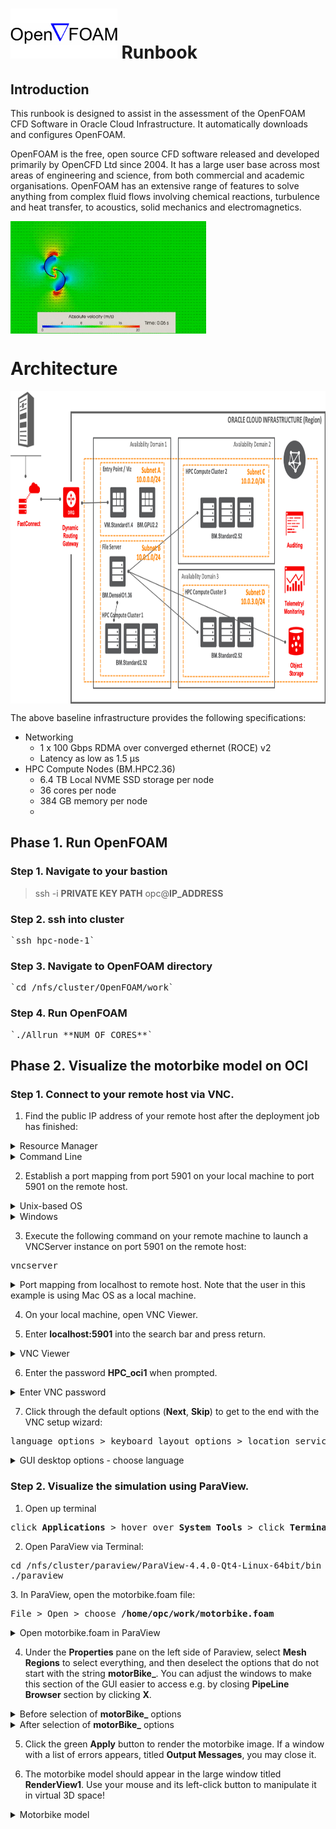 # <img src="https://github.com/oracle-quickstart/oci-hpc-runbook-openfoam/blob/main/images/openfoam.png" height="80"> Runbook

## Introduction
This runbook is designed to assist in the assessment of the OpenFOAM CFD Software in Oracle Cloud Infrastructure. It automatically downloads and configures OpenFOAM. 

OpenFOAM is the free, open source CFD software released and developed primarily by OpenCFD Ltd since 2004. It has a large user base across most areas of engineering and science, from both commercial and academic organisations. OpenFOAM has an extensive range of features to solve anything from complex fluid flows involving chemical reactions, turbulence and heat transfer, to acoustics, solid mechanics and electromagnetics.

<img align="middle" src="https://github.com/oracle-quickstart/oci-hpc-runbook-openfoam/blob/main/images/sim.gif" height="180" >
 
# Architecture

<img align="middle" src="https://github.com/oracle-quickstart/oci-hpc-runbook-openfoam/blob/main/images/HPC_arch_draft.png" height="500"> 

The above baseline infrastructure provides the following specifications:
-	Networking
    -	1 x 100 Gbps RDMA over converged ethernet (ROCE) v2
    -	Latency as low as 1.5 µs
-	HPC Compute Nodes (BM.HPC2.36)
    -	6.4 TB Local NVME SSD storage per node
    -	36 cores per node
    -	384 GB memory per node
    -	                          
## Phase 1. Run OpenFOAM

### Step 1. Navigate to your bastion

> ssh -i **PRIVATE KEY PATH** opc@**IP_ADDRESS**


### Step 2. ssh into cluster
<pre>
`ssh hpc-node-1`
</pre>

### Step 3. Navigate to OpenFOAM directory 
<pre>
`cd /nfs/cluster/OpenFOAM/work`
</pre>

### Step 4. Run OpenFOAM 
<pre>
`./Allrun **NUM OF CORES**`
</pre>
                                                                                                                            
## Phase 2. Visualize the motorbike model on OCI

### Step 1. Connect to your remote host via VNC.

1. Find the public IP address of your remote host after the deployment job has finished:
<details>
	<summary>Resource Manager</summary>
	<p></p>
	If you deployed your stack via Resource Manager, find the public IP address of the compute node at the bottom of the CLI console logs.
	<p></p>
</details>
<details>
	<summary>Command Line</summary>
	<p></p>
	If you deployed your stack via Command Line, find the public IP address of the compute node at the bottom of the console logs on the <b>Logs</b> page, or on the <b>Outputs</b> page.
	<p></p>
</details>

2. Establish a port mapping from port 5901 on your local machine to port 5901 on the remote host.
<details>
	<summary>Unix-based OS</summary>
	<p></p>
	Establish the port mapping using the following command:
	<p></p>
	<pre>
	ssh -i <b>SSH_PRIVATE_KEY_PATH</b> -L 5901:localhost:5901 opc@<b>REMOTE_HOST_IP_ADDRESS</b>
	</pre>
</details>
<details>
	<summary>Windows</summary>
	<p></p>
	<details>
		<summary>a. Establish the port mapping</summary>
		<div style="text-align:center"><img src="https://github.com/oracle-quickstart/oci-hpc-runbook-openfoam/blob/main/images/01-putty-ssh-port-mappings-for-vnc"/>
		</div>
	</details>
	<p></p>
	<details>
		<summary>b. Encrypt the SSH tunnel</summary>
		<div style="text-align:center"><img src="https://github.com/oracle-quickstart/oci-hpc-runbook-openfoam/blob/main/images/02-putty-encrypted-ssh-tunnel"/>
		</div>
	</details>
</details>
<p></p>

3. Execute the following command on your remote machine to launch a VNCServer instance on port 5901 on the remote host:
<p></p>
<pre>
vncserver
</pre>
<details>
	<summary>Port mapping from localhost to remote host. Note that the user in this example is using Mac OS as a local machine.</summary>
<div style="text-align:center"><img src="https://github.com/oracle-quickstart/oci-hpc-runbook-openfoam/blob/main/images/04-vnc-connection-port-mapping.png"/>
</div>
</details>

4. On your local machine, open VNC Viewer.

5. Enter <b>localhost:5901</b> into the search bar and press return.
<details>
	<summary>VNC Viewer</summary>
<div style="text-align:center"><img src="https://github.com/oracle-quickstart/oci-hpc-runbook-openfoam/blob/main/images/05-vnc-connection-vnc-viewer.png"/>
</div>
</details>

6. Enter the password <b>HPC_oci1</b> when prompted.

<details>
	<summary>Enter VNC password</summary>
<div style="text-align:center"><img src="https://github.com/oracle-quickstart/oci-hpc-runbook-openfoam/blob/main/images/06-vnc-connection-enter-password.png"/>
</div>
</details>

7. Click through the default options (<b>Next</b>, <b>Skip</b>) to get to the end with the VNC setup wizard:

<p></p>
<pre>
language options &gt keyboard layout options &gt location services options &gt connect online accounts options
</pre>
<details>
	<summary>GUI desktop options - choose language</summary>
<div style="text-align:center"><img src="https://github.com/oracle-quickstart/oci-hpc-runbook-openfoam/blob/main/images/07-vnc-connection-choose-language.png"/>
</div>
</details>

### Step 2.	Visualize the simulation using ParaView.

<!-- 2.1. Open Terminal from your VNC Viewer window:
<p></p>
<pre>
click <b>Applications</b> &gt hover over <b>System Utilities</b> &gt click <b>Terminal</b>
</pre>
<details>
	<summary>Navigate to Terminal on the remote host</summary>
<div style="text-align:center"><img src="https://github.com/oracle-quickstart/oci-hpc-runbook-openfoam/blob/main/images/08-vnc-connection-nav-to-terminal.png"/>
</div>
</details> -->

1. Open up terminal
<p></p>
<pre>
click <b>Applications</b> &gt hover over <b>System Tools</b> &gt click <b>Terminal</b> 
</pre>

<!-- 2.2. Open Paraview by executing the following command from the Terminal instance in your VNC Viewer window:
<p></p>
<pre>
cd /nfs/cluster/paraview/ParaView-4.4.0-Qt4-Linux-64bit/bin
</pre>
<details>
	<summary>Run ParaView on the remote host</summary>
<div style="text-align:center"><img src="https://github.com/oracle-quickstart/oci-hpc-runbook-openfoam/blob/main/images/09-vnc-connection-run-paraview.png"/>
</div>
</details> -->
	
2. Open ParaView via Terminal:
<p></p>
<pre>
cd /nfs/cluster/paraview/ParaView-4.4.0-Qt4-Linux-64bit/bin
./paraview
</pre>
<!-- 2.3. In ParaView, open the motorbike.foam file:
<p></p>
<pre>
File > Open > choose <b>/nfs/cluster/OpenFOAM/work/motorbike.foam</b>
</pre>
<details>
	<summary>Open motorbike.foam in ParaView</summary>
<div style="text-align:center"><img src="https://github.com/oracle-quickstart/oci-hpc-runbook-openfoam/blob/main/images/10-paraview-open-motorbike-file.png"/>
</div>
</details> -->
3. In ParaView, open the motorbike.foam file:
<p></p>
<pre>
File > Open > choose <b>/home/opc/work/motorbike.foam</b>
</pre>
<details>
	<summary>Open motorbike.foam in ParaView</summary>
<div style="text-align:center"><img src="https://github.com/oracle-quickstart/oci-hpc-runbook-openfoam/blob/main/images/10-paraview-open-motorbike-file.png"/>
</div>
</details>

4. Under the <b>Properties</b> pane on the left side of Paraview, select <b>Mesh Regions</b> to select everything, and then deselect the options that do not start with the string <b>motorBike_</b>. You can adjust the windows to make this section of the GUI easier to access e.g. by closing <b>PipeLine Browser</b> section by clicking <b>X</b>.

<details>
	<summary>Before selection of <b>motorBike_</b> options</summary>
	<div style="text-align:center"><img src="https://github.com/oracle-quickstart/oci-hpc-runbook-openfoam/blob/main/images/11-paraview-before-select.png"/>
	</div>
</details>
<details>
	<summary>After selection of <b>motorBike_</b> options</summary>
<div style="text-align:center"><img src="https://github.com/oracle-quickstart/oci-hpc-runbook-openfoam/blob/main/images/12-paraview-after-select.png"/>
</div>
</details>

5. Click the green <b>Apply</b> button to render the motorbike image. If a window with a list of errors appears, titled <b>Output Messages</b>, you may close it.
<p></p>

6. The motorbike model should appear in the large window titled <b>RenderView1</b>. Use your mouse and its left-click button to manipulate it in virtual 3D space!
<details>
	<summary>Motorbike model</summary>
<div style="text-align:center"><img src="https://github.com/oracle-quickstart/oci-hpc-runbook-openfoam/blob/main/images/13-paraview-motorbike.png"/>
</div>
</details>

                                                                                                                            
